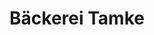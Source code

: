 ---
title: "Bäckerei Tamke"
url: /rotenburg-wuemme/baeckerei-tamke-grosse-strasse/
shop: Bäckerei
---